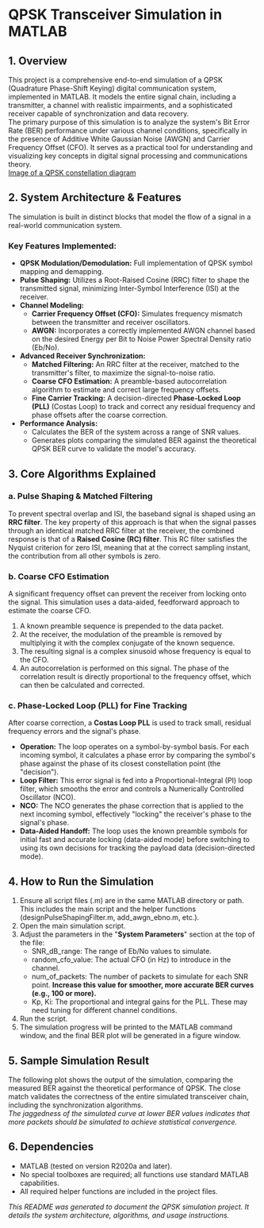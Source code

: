 # **QPSK Transceiver Simulation in MATLAB**

## **1\. Overview**

This project is a comprehensive end-to-end simulation of a QPSK (Quadrature Phase-Shift Keying) digital communication system, implemented in MATLAB. It models the entire signal chain, including a transmitter, a channel with realistic impairments, and a sophisticated receiver capable of synchronization and data recovery.  
The primary purpose of this simulation is to analyze the system's Bit Error Rate (BER) performance under various channel conditions, specifically in the presence of Additive White Gaussian Noise (AWGN) and Carrier Frequency Offset (CFO). It serves as a practical tool for understanding and visualizing key concepts in digital signal processing and communications theory.  
[Image of a QPSK constellation diagram](https://encrypted-tbn2.gstatic.com/licensed-image?q=tbn:ANd9GcT6AF6Fra5s4WyDEMLPA0wzEJJgTOW8T27wYF3RWqHNAWy_1lRslsqDu24TYP2a8eBkHWsEc37D9AfHRfCdZ6XZVYiC0KknSrCpqsexRq8bMx2Haq8)

## **2\. System Architecture & Features**

The simulation is built in distinct blocks that model the flow of a signal in a real-world communication system.

### **Key Features Implemented:**

* **QPSK Modulation/Demodulation:** Full implementation of QPSK symbol mapping and demapping.  
* **Pulse Shaping:** Utilizes a Root-Raised Cosine (RRC) filter to shape the transmitted signal, minimizing Inter-Symbol Interference (ISI) at the receiver.  
* **Channel Modeling:**  
  * **Carrier Frequency Offset (CFO):** Simulates frequency mismatch between the transmitter and receiver oscillators.  
  * **AWGN:** Incorporates a correctly implemented AWGN channel based on the desired Energy per Bit to Noise Power Spectral Density ratio (Eb/No).  
* **Advanced Receiver Synchronization:**  
  * **Matched Filtering:** An RRC filter at the receiver, matched to the transmitter's filter, to maximize the signal-to-noise ratio.  
  * **Coarse CFO Estimation:** A preamble-based autocorrelation algorithm to estimate and correct large frequency offsets.  
  * **Fine Carrier Tracking:** A decision-directed **Phase-Locked Loop (PLL)** (Costas Loop) to track and correct any residual frequency and phase offsets after the coarse correction.  
* **Performance Analysis:**  
  * Calculates the BER of the system across a range of SNR values.  
  * Generates plots comparing the simulated BER against the theoretical QPSK BER curve to validate the model's accuracy.

## **3\. Core Algorithms Explained**

### **a. Pulse Shaping & Matched Filtering**

To prevent spectral overlap and ISI, the baseband signal is shaped using an **RRC filter**. The key property of this approach is that when the signal passes through an identical matched RRC filter at the receiver, the combined response is that of a **Raised Cosine (RC) filter**. This RC filter satisfies the Nyquist criterion for zero ISI, meaning that at the correct sampling instant, the contribution from all other symbols is zero.

### **b. Coarse CFO Estimation**

A significant frequency offset can prevent the receiver from locking onto the signal. This simulation uses a data-aided, feedforward approach to estimate the coarse CFO.

1. A known preamble sequence is prepended to the data packet.  
2. At the receiver, the modulation of the preamble is removed by multiplying it with the complex conjugate of the known sequence.  
3. The resulting signal is a complex sinusoid whose frequency is equal to the CFO.  
4. An autocorrelation is performed on this signal. The phase of the correlation result is directly proportional to the frequency offset, which can then be calculated and corrected.

### **c. Phase-Locked Loop (PLL) for Fine Tracking**

After coarse correction, a **Costas Loop PLL** is used to track small, residual frequency errors and the signal's phase.

* **Operation:** The loop operates on a symbol-by-symbol basis. For each incoming symbol, it calculates a phase error by comparing the symbol's phase against the phase of its closest constellation point (the "decision").  
* **Loop Filter:** This error signal is fed into a Proportional-Integral (PI) loop filter, which smooths the error and controls a Numerically Controlled Oscillator (NCO).  
* **NCO:** The NCO generates the phase correction that is applied to the next incoming symbol, effectively "locking" the receiver's phase to the signal's phase.  
* **Data-Aided Handoff:** The loop uses the known preamble symbols for initial fast and accurate locking (data-aided mode) before switching to using its own decisions for tracking the payload data (decision-directed mode).

## **4\. How to Run the Simulation**

1. Ensure all script files (.m) are in the same MATLAB directory or path. This includes the main script and the helper functions (designPulseShapingFilter.m, add\_awgn\_ebno.m, etc.).  
2. Open the main simulation script.  
3. Adjust the parameters in the "**System Parameters**" section at the top of the file:  
   * SNR\_dB\_range: The range of Eb/No values to simulate.  
   * random\_cfo\_value: The actual CFO (in Hz) to introduce in the channel.  
   * num\_of\_packets: The number of packets to simulate for each SNR point. **Increase this value for smoother, more accurate BER curves (e.g., 100 or more).**  
   * Kp, Ki: The proportional and integral gains for the PLL. These may need tuning for different channel conditions.  
4. Run the script.  
5. The simulation progress will be printed to the MATLAB command window, and the final BER plot will be generated in a figure window.

## **5\. Sample Simulation Result**

The following plot shows the output of the simulation, comparing the measured BER against the theoretical performance of QPSK. The close match validates the correctness of the entire simulated transceiver chain, including the synchronization algorithms.  
*The jaggedness of the simulated curve at lower BER values indicates that more packets should be simulated to achieve statistical convergence.*

## **6\. Dependencies**

* MATLAB (tested on version R2020a and later).  
* No special toolboxes are required; all functions use standard MATLAB capabilities.  
* All required helper functions are included in the project files.

*This README was generated to document the QPSK simulation project. It details the system architecture, algorithms, and usage instructions.*

